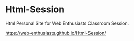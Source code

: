 # Html-Session
Html Personal Site for Web Enthusiasts Classroom Session.

https://web-enthusiasts.github.io/Html-Session/
